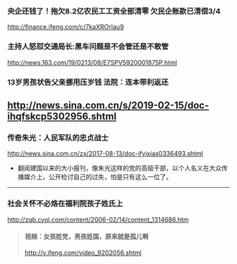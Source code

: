 ### 央企还钱了！拖欠8.2亿农民工工资全部清零 欠民企账款已清偿3/4
http://finance.ifeng.com/c/7kaXROrIau9
### 主持人怒怼交通局长:黑车问题是不会管还是不敢管
http://news.163.com/19/0213/08/E7SPV5920001875P.html
### 13岁男孩状告父亲挪用压岁钱 法院：连本带利返还
http://news.sina.com.cn/s/2019-02-15/doc-ihqfskcp5302956.shtml
---
### 传奇朱光：人民军队的忠贞战士
http://news.sina.com.cn/zx/2017-08-13/doc-ifyixias0336493.shtml
- 翻阅建国以来的大小报刊，像朱光这样的党的高级干部，以个人名义在大众传播媒介上，公开检讨自己的过失，怕是只有这么一位了。
---
### 社会关怀不必烙在福利院孩子姓氏上
http://zqb.cyol.com/content/2006-02/14/content_1314686.htm
>#### 视频：女孩姓党，男孩姓国，原来就是孤儿啊
>http://v.ifeng.com/video_9202056.shtml